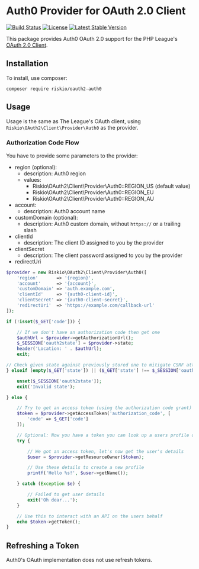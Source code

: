 # Auth0 Provider for OAuth 2.0 Client

[![Build Status](https://img.shields.io/travis/RiskioFr/oauth2-auth0.svg)](https://travis-ci.org/RiskioFr/oauth2-auth0)
[![License](https://img.shields.io/packagist/l/riskio/oauth2-auth0.svg)](https://github.com/RiskioFr/oauth2-auth0/blob/master/LICENSE)
[![Latest Stable Version](https://img.shields.io/packagist/v/riskio/oauth2-auth0.svg)](https://packagist.org/packages/riskio/oauth2-auth0)

This package provides Auth0 OAuth 2.0 support for the PHP League's [OAuth 2.0 Client](https://github.com/thephpleague/oauth2-client).

## Installation

To install, use composer:

```
composer require riskio/oauth2-auth0
```

## Usage

Usage is the same as The League's OAuth client, using `Riskio\OAuth2\Client\Provider\Auth0` as the provider.

### Authorization Code Flow

You have to provide some parameters to the provider:

- region (optional):
   - description: Auth0 region
   - values:
      - Riskio\OAuth2\Client\Provider\Auth0::REGION_US (default value)
      - Riskio\OAuth2\Client\Provider\Auth0::REGION_EU
      - Riskio\OAuth2\Client\Provider\Auth0::REGION_AU
- account:
   - description: Auth0 account name
- customDomain (optional):
    - description: Auth0 custom domain, without `https://` or a trailing slash
- clientId
   - description: The client ID assigned to you by the provider
- clientSecret
   - description: The client password assigned to you by the provider
- redirectUri

```php
$provider = new Riskio\OAuth2\Client\Provider\Auth0([
    'region'       => '{region}',
    'account'      => '{account}',
    'customDomain' => 'auth.example.com',
    'clientId'     => '{auth0-client-id}',
    'clientSecret' => '{auth0-client-secret}',
    'redirectUri'  => 'https://example.com/callback-url'
]);

if (!isset($_GET['code'])) {

    // If we don't have an authorization code then get one
    $authUrl = $provider->getAuthorizationUrl();
    $_SESSION['oauth2state'] = $provider->state;
    header('Location: ' . $authUrl);
    exit;

// Check given state against previously stored one to mitigate CSRF attack
} elseif (empty($_GET['state']) || ($_GET['state'] !== $_SESSION['oauth2state'])) {

    unset($_SESSION['oauth2state']);
    exit('Invalid state');

} else {

    // Try to get an access token (using the authorization code grant)
    $token = $provider->getAccessToken('authorization_code', [
        'code' => $_GET['code']
    ]);

    // Optional: Now you have a token you can look up a users profile data
    try {

        // We got an access token, let's now get the user's details
        $user = $provider->getResourceOwner($token);

        // Use these details to create a new profile
        printf('Hello %s!', $user->getName());

    } catch (Exception $e) {

        // Failed to get user details
        exit('Oh dear...');
    }

    // Use this to interact with an API on the users behalf
    echo $token->getToken();
}
```

## Refreshing a Token

Auth0's OAuth implementation does not use refresh tokens.
